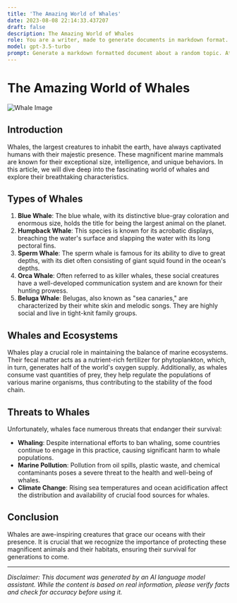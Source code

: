 ```yaml
---
title: 'The Amazing World of Whales'
date: 2023-08-08 22:14:33.437207
draft: false
description: The Amazing World of Whales
role: You are a writer, made to generate documents in markdown format. It is very important that all of the documents you generate are in valid markdown format.
model: gpt-3.5-turbo
prompt: Generate a markdown formatted document about a random topic. At the bottom, include a disclaimer explaining that the document was generated by you. The first line of the document should be the title. Make sure that the entire document is in proper markdown format, using a mix of various tags to make the document visually appealing.
---
```


# The Amazing World of Whales

![Whale Image](https://example.com/whale-image.jpg)

## Introduction

Whales, the largest creatures to inhabit the earth, have always captivated humans with their majestic presence. These magnificent marine mammals are known for their exceptional size, intelligence, and unique behaviors. In this article, we will dive deep into the fascinating world of whales and explore their breathtaking characteristics.

## Types of Whales

1. **Blue Whale**: The blue whale, with its distinctive blue-gray coloration and enormous size, holds the title for being the largest animal on the planet.
2. **Humpback Whale**: This species is known for its acrobatic displays, breaching the water's surface and slapping the water with its long pectoral fins.
3. **Sperm Whale**: The sperm whale is famous for its ability to dive to great depths, with its diet often consisting of giant squid found in the ocean's depths.
4. **Orca Whale**: Often referred to as killer whales, these social creatures have a well-developed communication system and are known for their hunting prowess.
5. **Beluga Whale**: Belugas, also known as "sea canaries," are characterized by their white skin and melodic songs. They are highly social and live in tight-knit family groups.

## Whales and Ecosystems

Whales play a crucial role in maintaining the balance of marine ecosystems. Their fecal matter acts as a nutrient-rich fertilizer for phytoplankton, which, in turn, generates half of the world's oxygen supply. Additionally, as whales consume vast quantities of prey, they help regulate the populations of various marine organisms, thus contributing to the stability of the food chain.

## Threats to Whales

Unfortunately, whales face numerous threats that endanger their survival:

- **Whaling**: Despite international efforts to ban whaling, some countries continue to engage in this practice, causing significant harm to whale populations.
- **Marine Pollution**: Pollution from oil spills, plastic waste, and chemical contaminants poses a severe threat to the health and well-being of whales.
- **Climate Change**: Rising sea temperatures and ocean acidification affect the distribution and availability of crucial food sources for whales.

## Conclusion

Whales are awe-inspiring creatures that grace our oceans with their presence. It is crucial that we recognize the importance of protecting these magnificent animals and their habitats, ensuring their survival for generations to come.

---

*Disclaimer: This document was generated by an AI language model assistant. While the content is based on real information, please verify facts and check for accuracy before using it.*